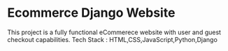 # Ecommerce Django Website
 This project is a fully functional eCommerece website with user and guest checkout capabilities.
 Tech Stack : HTML,CSS,JavaScript,Python,Django
